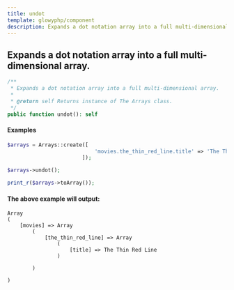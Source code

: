 ```yaml
---
title: undot
template: glowyphp/component
description: Expands a dot notation array into a full multi-dimensional array.
---
```


<h2 class="font-normal text-lg">
Expands a dot notation array into a full multi-dimensional array.
</h2>

```php
/**
 * Expands a dot notation array into a full multi-dimensional array.
 *
 * @return self Returns instance of The Arrays class.
 */
public function undot(): self
```

#### Examples

```php
$arrays = Arrays::create([
                            'movies.the_thin_red_line.title' => 'The Thin Red Line'
                        ]);

$arrays->undot();

print_r($arrays->toArray());
```

#### The above example will output:

```text
Array
(
    [movies] => Array
        (
            [the_thin_red_line] => Array
                (
                    [title] => The Thin Red Line
                )

        )

)
```
